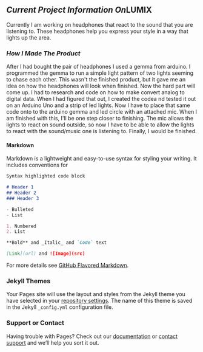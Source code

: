 
## _Current Project Information On_**LUMIX**

Currently I am working on headphones that react to the sound that you are listening to. These headphones help you express your style in a way that lights up the area.

### _How I Made The Product_
After I had bought the pair of headphones I used a gemma from arduino. I programmed the gemma to run a simple light pattern of two lights seeming to chase each other. This wasn't the finished product, but it gave me an idea on how the headphones will look when finished. Now the hard part will come up. I had to research and code on how to make convert analog to digital data. When I had figured that out, I created the codea nd tested it out on an Arduino Uno and a strip of led lights. Now I have to place that same code onto to the arduino gemma and led circle with an attached mic. When I am finished with this, I'll be one step closer to finishing. The mic allows the lights to react on sound outside, so now I have to be able to allow the lights to react with the sound/music one is listening to. Finally, I would be finished.

#### Markdown

Markdown is a lightweight and easy-to-use syntax for styling your writing. It includes conventions for

```markdown
Syntax highlighted code block

# Header 1
## Header 2
### Header 3

- Bulleted
- List

1. Numbered
2. List

**Bold** and _Italic_ and `Code` text

[Link](url) and ![Image](src)
```

For more details see [GitHub Flavored Markdown](https://guides.github.com/features/mastering-markdown/).

### Jekyll Themes

Your Pages site will use the layout and styles from the Jekyll theme you have selected in your [repository settings](https://github.com/ShreeSathiyan/ShreeSathiyan.github.io/settings). The name of this theme is saved in the Jekyll `_config.yml` configuration file.

### Support or Contact

Having trouble with Pages? Check out our [documentation](https://help.github.com/categories/github-pages-basics/) or [contact support](https://github.com/contact) and we’ll help you sort it out.
